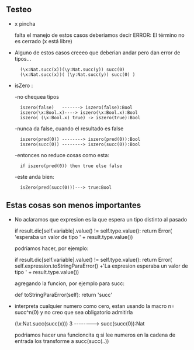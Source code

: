 Testeo
--------

* x  pincha

	falta el manejo de estos casos deberiamos decir ERROR: El término no es cerrado (x está libre)
	
	
* Alguno de estos casos creeeo que deberian andar pero dan error de tipos...


		(\x:Nat.succ(x))(\y:Nat.succ(y)) succ(0)
		(\x:Nat.succ(x))( (\y:Nat.succ(y)) succ(0) )


* isZero :

	-no chequea tipos
	
		iszero(false)   -------> iszero(false):Bool
		iszero(\x:Bool.x)----> iszero(\x:Bool.x):Bool
		iszero( (\x:Bool.x) true) -> iszero(true):Bool
		
	-nunca da false, cuando el resultado es false

		iszero(pred(0)) --------> iszero(pred(0)):Bool  
		iszero(succ(0)) --------> iszero(succ(0)):Bool 

	-entonces no reduce cosas como esta:
		
		if iszero(pred(0)) then true else false


	-este anda bien:   
		
		isZero(pred(succ(0)))---> true:Bool




Estas cosas son menos importantes
-----------------------------------	


* No aclaramos que expresion es la que espera un tipo distinto al pasado

	if result.dic[self.variable].value() != self.type.value():
						return Error( 'esperaba un valor de tipo ' + result.type.value())    
		

	podriamos hacer, por ejemplo:

	if result.dic[self.variable].value() != self.type.value():
						return Error( self.expression.toStringParaError() +'La expresion esperaba un valor de tipo ' + result.type.value())


	agregando la funcion, por ejemplo para succ:

	def toStringParaError(self):
			return 'succ' 
			
			
			
* interpreta cualquier numero como cero, estan usando la macro n= succ^n(0) y no creo que sea obligatorio admitirla

	(\x:Nat.succ(succ(x))) 3 --------> succ(succ(0)):Nat

  podriamos hacer una funcioncita q si lee numeros en la cadena de entrada
  los transforme a succ(succ(..))
